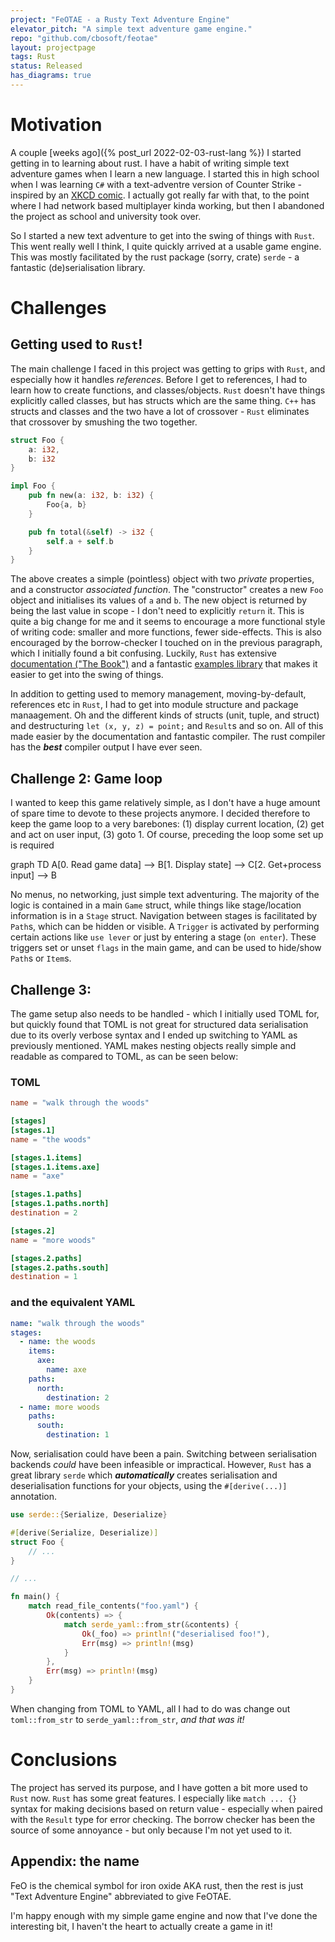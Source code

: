 ```yaml
---
project: "FeOTAE - a Rusty Text Adventure Engine"
elevator_pitch: "A simple text adventure game engine."
repo: "github.com/cbosoft/feotae"
layout: projectpage
tags: Rust
status: Released
has_diagrams: true
---
```


# Motivation
A couple [weeks ago]({% post_url 2022-02-03-rust-lang %}) I started getting in to learning about rust. I have a habit of writing simple text adventure games when I learn a new language. I started this in high school when I was learning `C#` with a text-adventre version of Counter Strike - inspired by an [XKCD comic](https://xkcd.com/91/). I actually got really far with that, to the point where I had network based multiplayer kinda working, but then I abandoned the project as school and university took over.

So I started a new text adventure to get into the swing of things with `Rust`. This went really well I think, I quite quickly arrived at a usable game engine. This was mostly facilitated by the rust package (sorry, crate) `serde` - a fantastic (de)serialisation library.


# Challenges
## Getting used to `Rust`!
The main challenge I faced in this project was getting to grips with `Rust`, and especially how it handles *references*. Before I get to references, I had to learn how to create functions, and classes/objects. `Rust` doesn't have things explicitly called classes, but has structs which are the same thing. `C++` has structs and classes and the two have a lot of crossover - `Rust` eliminates that crossover by smushing the two together.

```rust
struct Foo {
    a: i32,
    b: i32
}

impl Foo {
    pub fn new(a: i32, b: i32) {
        Foo{a, b}
    }

    pub fn total(&self) -> i32 {
        self.a + self.b
    }
}
```

The above creates a simple (pointless) object with two *private* properties, and a constructor *associated function*. The "constructor" creates a new `Foo` object and initialises its values of `a` and `b`. The new object is returned by being the last value in scope - I don't need to explicitly `return` it. This is quite a big change for me and it seems to encourage a more functional style of writing code: smaller and more functions, fewer side-effects. This is also encouraged by the borrow-checker I touched on in the previous paragraph, which I initially found a bit confusing. Luckily, `Rust` has extensive [documentation ("The Book")](https://doc.rust-lang.org/book/) and a fantastic [examples library](https://doc.rust-lang.org/rust-by-example/) that makes it easier to get into the swing of things.

In addition to getting used to memory management, moving-by-default, references etc in `Rust`, I had to get into module structure and package manaagement. Oh and the different kinds of structs (unit, tuple, and struct) and destructuring `let (x, y, z) = point;` and `Result`s and so on. All of this made easier by the documentation and fantastic compiler. The rust compiler has the ***best*** compiler output I have ever seen.


## Challenge 2: Game loop
I wanted to keep this game relatively simple, as I don't have a huge amount of spare time to devote to these projects anymore. I decided therefore to keep the game loop to a very barebones: (1) display current location, (2) get and act on user input, (3) goto 1. Of course, preceding the loop some set up is required

<div id="centre" class="mermaid">
graph TD
A[0. Read game data] --> B[1. Display state] --> C[2. Get+process input] --> B
</div>

No menus, no networking, just simple text adventuring. The majority of the logic is contained in a main `Game` struct, while things like stage/location information is in a `Stage` struct. Navigation between stages is facilitated by `Path`s, which can be hidden or visible. A `Trigger` is activated by performing certain actions like `use lever` or just by entering a stage (`on enter`). These triggers set or unset `flags` in the main game, and can be used to hide/show `Path`s or `Item`s.


## Challenge 3:
The game setup also needs to be handled - which I initially used TOML for, but quickly found that TOML is not great for structured data serialisation due to its overly verbose syntax and I ended up switching to YAML as previously mentioned. YAML makes nesting objects really simple and readable as compared to TOML, as can be seen below:

### TOML
```toml
name = "walk through the woods"

[stages]
[stages.1]
name = "the woods"

[stages.1.items]
[stages.1.items.axe]
name = "axe"

[stages.1.paths]
[stages.1.paths.north]
destination = 2

[stages.2]
name = "more woods"

[stages.2.paths]
[stages.2.paths.south]
destination = 1
```

### and the equivalent YAML
```yaml
name: "walk through the woods"
stages:
  - name: the woods
    items:
      axe:
        name: axe
    paths:
      north:
        destination: 2
  - name: more woods
    paths:
      south:
        destination: 1
```

Now, serialisation could have been a pain. Switching between serialisation backends *could* have been infeasible or impractical. However, `Rust` has a great library `serde` which ***automatically*** creates serialisation and deserialisation functions for your objects, using the `#[derive(...)]` annotation.


```rust
use serde::{Serialize, Deserialize}

#[derive(Serialize, Deserialize)]
struct Foo {
    // ...
}

// ...

fn main() {
    match read_file_contents("foo.yaml") {
        Ok(contents) => {
            match serde_yaml::from_str(&contents) {
                Ok(_foo) => println!("deserialised foo!"),
                Err(msg) => println!(msg)
            }
        },
        Err(msg) => println!(msg)
    }
}

```

When changing from TOML to YAML, all I had to do was change out `toml::from_str` to `serde_yaml::from_str`, *and that was it!*


# Conclusions
The project has served its purpose, and I have gotten a bit more used to `Rust` now. `Rust` has some great features. I especially like `match ... {}` syntax for making decisions based on return value - especially when paired with the `Result` type for error checking. The borrow checker has been the source of some annoyance - but only because I'm not yet used to it.


## Appendix: the name

FeO is the chemical symbol for iron oxide AKA rust, then the rest is just "Text Adventure Engine" abbreviated to give FeOTAE.


I'm happy enough with my simple game engine and now that I've done the interesting bit, I haven't the heart to actually create a game in it!